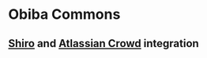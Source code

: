 # Obiba Commons

## [Shiro](http://shiro.apache.org) and [Atlassian Crowd](https://www.atlassian.com/en/software/crowd) integration
